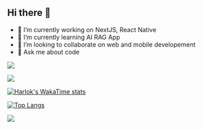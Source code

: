## Hi there 👋

- 🔭 I’m currently working on NextJS, React Native
- 🌱 I’m currently learning AI RAG App
- 👯 I’m looking to collaborate on web and mobile developement
- 💬 Ask me about code

![](https://komarev.com/ghpvc/?username=korbonya&color=green)

![](https://github-profile-summary-cards.vercel.app/api/cards/profile-details?username=korbonya&theme=solarized_dark) 

[![Harlok's WakaTime stats](https://github-readme-stats-seven-roan-78.vercel.app/api/wakatime?username=korbonya)](https://github.com/korbonya/github-readme-stats)

[![Top Langs](https://github-readme-stats-seven-roan-78.vercel.app/api/top-langs/?username=korbonya)](https://github.com/korbonya/github-readme-stats)

<picture>
  <source
    srcset="https://github-readme-stats-seven-roan-78.vercel.app/api?username=korbonya&show_icons=true&theme=dark"
    media="(prefers-color-scheme: dark)"
  />
  <source
    srcset="https://github-readme-stats-seven-roan-78.vercel.app/api?username=korbonya&show_icons=true"
    media="(prefers-color-scheme: light), (prefers-color-scheme: no-preference)"
  />
  <img src="https://github-readme-stats-seven-roan-78.vercel.app/api?username=korbonya&show_icons=true" />
</picture>
